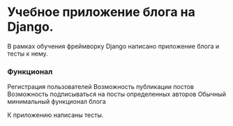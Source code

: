 # Учебное приложение блога на Django.
В рамках обучения фреймворку Django написано приложение блога и тесты к нему.

### Функционал
Регистрация пользователей
Возможность публикации постов
Возможность подписываться на посты определенных авторов
Обычный минимальный функционал блога

К приложению написаны тесты.
